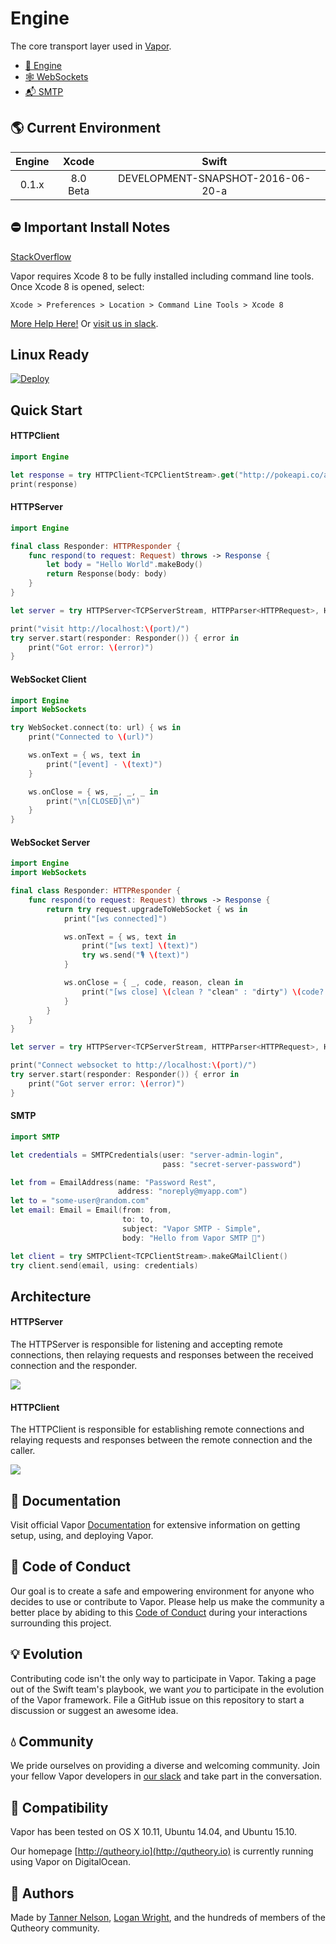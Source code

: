 # Engine

The core transport layer used in [Vapor](https://github.com/qutheory/github).

* [🚒 Engine](#httpclient)
* [🕸 WebSockets](#websockets)
* [📬 SMTP](#smtp)

## 🌎 Current Environment

| Engine | Xcode | Swift |
|:-:|:-:|:-:|
|0.1.x|8.0 Beta|DEVELOPMENT-SNAPSHOT-2016-06-20-a|

## ⛔️ Important Install Notes

[StackOverflow](http://stackoverflow.com/questions/38296145/vapor-web-framework-error-swift-does-not-support-the-sdk-macosx10-11-sdk)

Vapor requires Xcode 8 to be fully installed including command line tools. Once Xcode 8 is opened, select:

```
Xcode > Preferences > Location > Command Line Tools > Xcode 8
```

[More Help Here!](http://stackoverflow.com/questions/38296145/vapor-web-framework-error-swift-does-not-support-the-sdk-macosx10-11-sdk) Or [visit us in slack](http://slack.qutheory.io).

## Linux Ready

[![Deploy](https://www.herokucdn.com/deploy/button.svg)](https://heroku.com/deploy)

## Quick Start

#### HTTPClient

```Swift
import Engine

let response = try HTTPClient<TCPClientStream>.get("http://pokeapi.co/api/v2/pokemon/")
print(response)
```

#### HTTPServer

```Swift
import Engine

final class Responder: HTTPResponder {
    func respond(to request: Request) throws -> Response {
        let body = "Hello World".makeBody()
        return Response(body: body)
    }
}

let server = try HTTPServer<TCPServerStream, HTTPParser<HTTPRequest>, HTTPSerializer<HTTPResponse>>(port: port)

print("visit http://localhost:\(port)/")
try server.start(responder: Responder()) { error in
    print("Got error: \(error)")
}
```

#### WebSocket Client

```Swift
import Engine
import WebSockets

try WebSocket.connect(to: url) { ws in
    print("Connected to \(url)")

    ws.onText = { ws, text in
        print("[event] - \(text)")
    }

    ws.onClose = { ws, _, _, _ in
        print("\n[CLOSED]\n")
    }
}
```

#### WebSocket Server

```Swift
import Engine
import WebSockets

final class Responder: HTTPResponder {
    func respond(to request: Request) throws -> Response {
        return try request.upgradeToWebSocket { ws in
            print("[ws connected]")

            ws.onText = { ws, text in
                print("[ws text] \(text)")
                try ws.send("🎙 \(text)")
            }

            ws.onClose = { _, code, reason, clean in
                print("[ws close] \(clean ? "clean" : "dirty") \(code?.description ?? "") \(reason ?? "")")
            }
        }
    }
}

let server = try HTTPServer<TCPServerStream, HTTPParser<HTTPRequest>, HTTPSerializer<HTTPResponse>>(port: port)

print("Connect websocket to http://localhost:\(port)/")
try server.start(responder: Responder()) { error in
    print("Got server error: \(error)")
}
```

#### SMTP

```Swift
import SMTP

let credentials = SMTPCredentials(user: "server-admin-login",
                                  pass: "secret-server-password")

let from = EmailAddress(name: "Password Rest",
                        address: "noreply@myapp.com")
let to = "some-user@random.com"
let email: Email = Email(from: from,
                         to: to,
                         subject: "Vapor SMTP - Simple",
                         body: "Hello from Vapor SMTP 👋")

let client = try SMTPClient<TCPClientStream>.makeGMailClient()
try client.send(email, using: credentials)
```

## Architecture

#### HTTPServer

The HTTPServer is responsible for listening and accepting remote connections, then relaying requests and responses between the received connection and the responder.

![](/Resources/Diagrams/HTTPServerDiagram.png)

#### HTTPClient

The HTTPClient is responsible for establishing remote connections and relaying requests and responses between the remote connection and the caller.

![](/Resources/Diagrams/HTTPClientDiagram.png)

## 📖 Documentation

Visit official Vapor [Documentation](http://docs.qutheory.io) for extensive information on getting setup, using, and deploying Vapor.

## 💙 Code of Conduct

Our goal is to create a safe and empowering environment for anyone who decides to use or contribute to Vapor. Please help us make the community a better place by abiding to this [Code of Conduct](https://github.com/qutheory/vapor/blob/master/CODE_OF_CONDUCT.md) during your interactions surrounding this project.

## 💡 Evolution

Contributing code isn't the only way to participate in Vapor. Taking a page out of the Swift team's playbook, we want _you_ to participate in the evolution of the Vapor framework. File a GitHub issue on this repository to start a discussion or suggest an awesome idea.

## 💧 Community

We pride ourselves on providing a diverse and welcoming community. Join your fellow Vapor developers in [our slack](slack.qutheory.io) and take part in the conversation.

## 🔧 Compatibility

Vapor has been tested on OS X 10.11, Ubuntu 14.04, and Ubuntu 15.10.

Our homepage [http://qutheory.io](http://qutheory.io) is currently running using Vapor on DigitalOcean.

## 👥 Authors

Made by [Tanner Nelson](https://twitter.com/tanner0101), [Logan Wright](https://twitter.com/logmaestro), and the hundreds of members of the Qutheory community.
